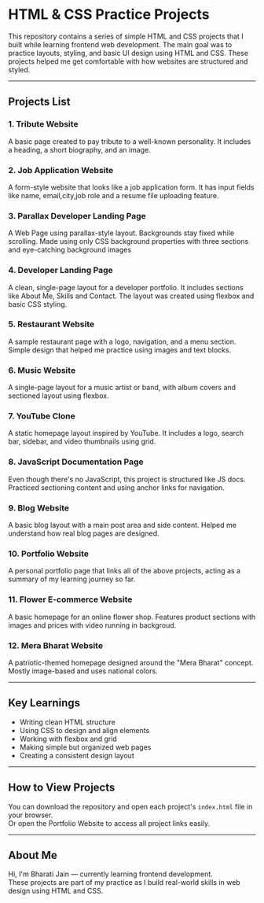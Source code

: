 # HTML & CSS Practice Projects

This repository contains a series of simple HTML and CSS projects that I built while learning frontend web development. The main goal was to practice layouts, styling, and basic UI design using  HTML and CSS. These projects helped me get comfortable with how websites are structured and styled.

---

## Projects List

### 1. Tribute Website
A basic page created to pay tribute to a well-known personality. It includes a heading, a short biography, and an image.

### 2. Job Application Website
A form-style website that looks like a job application form. It has input fields like name, email,city,job role and a resume file uploading feature.

### 3. Parallax Developer Landing Page
A Web Page using parallax-style layout. Backgrounds stay fixed while scrolling. Made using only CSS background properties with three sections and eye-catching background images

### 4. Developer Landing Page
A clean, single-page layout for a developer portfolio. It includes sections like About Me, Skills and Contact. The layout was created using flexbox and basic CSS styling.  

### 5. Restaurant Website
A sample restaurant page with a logo, navigation, and a menu section. Simple design that helped me practice using images and text blocks.

### 6. Music Website
A single-page layout for a music artist or band, with album covers and sectioned layout using flexbox.

### 7. YouTube Clone
A static homepage layout inspired by YouTube. It includes a logo, search bar, sidebar, and video thumbnails using grid.

### 8. JavaScript Documentation Page
Even though there's no JavaScript, this project is structured like JS docs. Practiced sectioning content and using anchor links for navigation.

### 9. Blog Website
A basic blog layout with a main post area and side content. Helped me understand how real blog pages are designed.

### 10. Portfolio Website
A personal portfolio page that links all of the above projects, acting as a summary of my learning journey so far.

### 11. Flower E-commerce Website
A basic homepage for an online flower shop. Features product sections with images and prices with video running in backgroud.

### 12. Mera Bharat Website
A patriotic-themed homepage designed around the "Mera Bharat" concept. Mostly image-based and uses national colors.



---

## Key Learnings
- Writing clean HTML structure
- Using CSS to design and align elements
- Working with flexbox and grid
- Making simple but organized web pages
- Creating a consistent design layout

---

## How to View Projects
You can download the repository and open each project's `index.html` file in your browser.  
Or open the Portfolio Website to access all project links easily.

---

## About Me
Hi, I'm Bharati Jain — currently learning frontend development.  
These projects are part of my practice as I build real-world skills in web design using HTML and CSS.


